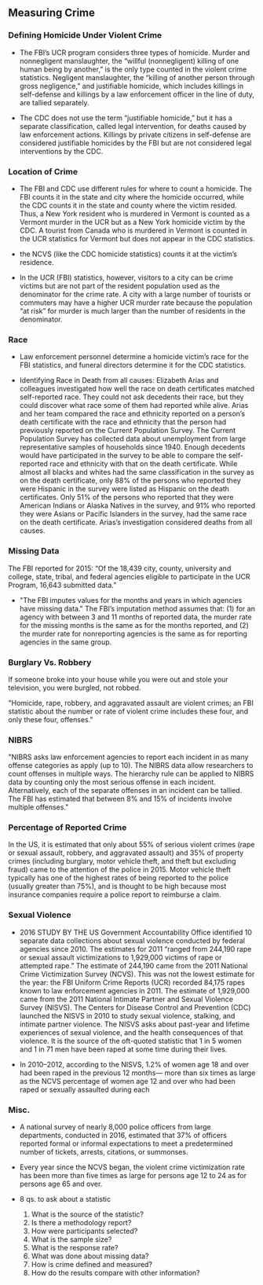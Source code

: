 ## Measuring Crime

### Defining Homicide Under Violent Crime

* The FBI’s UCR program considers three types of homicide. Murder and nonnegligent manslaughter, the “willful (nonnegligent) killing of one human being by another,” is the only type counted in the violent crime statistics. Negligent manslaughter, the “killing of another person through gross negligence,” and justifiable homicide, which includes killings in self-defense and killings by a law enforcement officer in the line of duty, are tallied separately. 

* The CDC does not use the term “justifiable homicide,” but it has a separate classification, called legal intervention, for deaths caused by law enforcement actions. Killings by private citizens in self-defense are considered justifiable homicides by the FBI but are not considered legal interventions by the CDC.

### Location of Crime

* The FBI and CDC use different rules for where to count a homicide. The FBI counts it in the state and city where the homicide occurred, while the CDC counts it in the state and county where the victim resided. Thus, a New York resident who is murdered in Vermont is counted as a Vermont murder in the UCR but as a New York homicide victim by the CDC. A tourist from Canada who is murdered in Vermont is counted in the UCR statistics for Vermont but does not appear in the CDC statistics. 

* the NCVS (like the CDC homicide statistics) counts it at the victim’s residence. 

* In the UCR (FBI) statistics, however, visitors to a city can be crime victims but are not part of the resident population used as the denominator for the crime rate. A city with a large number of tourists or commuters may have a higher UCR murder rate because the population “at risk” for murder is much larger than the number of residents in the denominator. 

### Race

* Law enforcement personnel determine a homicide victim’s race for the FBI statistics, and funeral directors determine it for the CDC statistics. 

* Identifying Race in Death from all causes: Elizabeth Arias and colleagues investigated how well the race on death certificates matched self-reported race. They could not ask decedents their race, but they could discover what race some of them had reported while alive. Arias and her team compared the race and ethnicity reported on a person’s death certificate with the race and ethnicity that the person had previously reported on the Current Population Survey. The Current Population Survey has collected data about unemployment from large representative samples of households since 1940. Enough decedents would have participated in the survey to be able to compare the self-reported race and ethnicity with that on the death certificate. While almost all blacks and whites had the same classification in the survey as on the death certificate, only 88% of the persons who reported they were Hispanic in the survey were listed as Hispanic on the death certificates. Only 51% of the persons who reported that they were American Indians or Alaska Natives in the survey, and 91% who reported they were Asians or Pacific Islanders in the survey, had the same race on the death certificate. Arias’s investigation considered deaths from all causes.

### Missing Data

The FBI reported for 2015: “Of the 18,439 city, county, university and college, state, tribal, and federal agencies eligible to participate in the UCR Program, 16,643 submitted data.” 

* "The FBI imputes values for the months and years in which agencies have missing data." The FBI’s imputation method assumes that: (1) for an agency with between 3 and 11 months of reported data, the murder rate for the missing months is the same as for the months reported, and (2) the murder rate for nonreporting agencies is the same as for reporting agencies in the same group. 

### Burglary Vs. Robbery

If someone broke into your house while you were out and stole your television, you were burgled, not robbed. 

"Homicide, rape, robbery, and aggravated assault are violent crimes; an FBI statistic about the number or rate of violent crime includes these four, and only these four, offenses."

### NIBRS

"NIBRS asks law enforcement agencies to report each incident in as many offense categories as apply (up to 10). The NIBRS data allow researchers to count offenses in multiple ways. The hierarchy rule can be applied to NIBRS data by counting only the most serious offense in each incident. Alternatively, each of the separate offenses in an incident can be tallied. The FBI has estimated that between 8% and 15% of incidents involve multiple offenses."

### Percentage of Reported Crime

In the US, it is estimated that only about 55% of serious violent crimes (rape or sexual assault, robbery, and aggravated assault) and 35% of property crimes (including burglary, motor vehicle theft, and theft but excluding fraud) came to the attention of the police in 2015. Motor vehicle theft typically has one of the highest rates of being reported to the police (usually greater than 75%), and is thought to be high because most insurance companies require a police report to reimburse a claim.

### Sexual Violence

* 2016 STUDY BY THE US Government Accountability Office identified 10 separate data collections about sexual violence conducted by federal agencies since 2010. The estimates for 2011 “ranged from 244,190 rape or sexual assault victimizations to 1,929,000 victims of rape or attempted rape.” The estimate of 244,190 came from the 2011 National Crime Victimization Survey (NCVS). This was not the lowest estimate for the year: the FBI Uniform Crime Reports (UCR) recorded 84,175 rapes known to law enforcement agencies in 2011. The estimate of 1,929,000 came from the 2011 National Intimate Partner and Sexual Violence Survey (NISVS). The Centers for Disease Control and Prevention (CDC) launched the NISVS in 2010 to study sexual violence, stalking, and intimate partner violence. The NISVS asks about past-year and lifetime experiences of sexual violence, and the health consequences of that violence. It is the source of the oft-quoted statistic that 1 in 5 women and 1 in 71 men have been raped at some time during their lives.

* In 2010–2012, according to the NISVS, 1.2% of women age 18 and over had been raped in the previous 12 months— more than six times as large as the NCVS percentage of women age 12 and over who had been raped or sexually assaulted during each

### Misc.

* A national survey of nearly 8,000 police officers from large departments, conducted in 2016, estimated that 37% of officers reported formal or informal expectations to meet a predetermined number of tickets, arrests, citations, or summonses.


* Every year since the NCVS began, the violent crime victimization rate has been more than five times as large for persons age 12 to 24 as for persons age 65 and over.

* 8 qs. to ask about a statistic

	1. What is the source of the statistic? 
	2. Is there a methodology report? 
	3. How were participants selected? 
	4. What is the sample size? 
	5. What is the response rate? 
	6. What was done about missing data? 
	7. How is crime defined and measured? 
	8. How do the results compare with other information?



